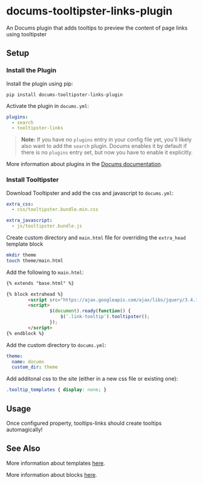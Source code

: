 # docums-tooltipster-links-plugin

An Docums plugin that adds tooltips to preview the content of page links using tooltipster

## Setup

### Install the Plugin

Install the plugin using pip:

`pip install docums-tooltipster-links-plugin`

Activate the plugin in `docums.yml`:
```yaml
plugins:
  - search
  - tooltipster-links
```

> **Note:** If you have no `plugins` entry in your config file yet, you'll likely also want to add the `search` plugin. Docums enables it by default if there is no `plugins` entry set, but now you have to enable it explicitly.

More information about plugins in the [Docums documentation][docums-plugins].

### Install Tooltipster

Download Tooltipster and add the css and javascript to `docums.yml`:

```yml
extra_css:
  - css/tooltipster.bundle.min.css

extra_javascript:
  - js/tooltipster.bundle.js  
```

Create custom directory and `main.html` file for overriding the `extra_head` template block

```sh
mkdir theme
touch theme/main.html
```

Add the following to `main.html`:
```html
{% extends "base.html" %}

{% block extrahead %}
        <script src="https://ajax.googleapis.com/ajax/libs/jquery/3.4.1/jquery.min.js"></script>
        <script>
                $(document).ready(function() {
                    $('.link-tooltip').tooltipster();
                });
        </script>
{% endblock %}
```
Add the custom directory to `docums.yml`:
```yml
theme:
  name: docums
  custom_dir: theme
```

Add additonal css to the site (either in a new css file or existing one):
```css
.tooltip_templates { display: none; }
```

## Usage
Once configured property, tooltips-links should create tooltips automagically!

## See Also

More information about templates [here][docums-template].

More information about blocks [here][docums-block].

[docums-plugins]: https://khanhduy1407.github.io/docums/user-guide/plugins/
[docums-template]: https://khanhduy1407.github.io/docums/user-guide/custom-themes/#template-variables
[docums-block]: https://khanhduy1407.github.io/docums/user-guide/styling-your-docs/#overriding-template-blocks
